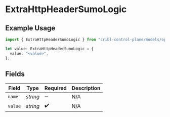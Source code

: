 # ExtraHttpHeaderSumoLogic

## Example Usage

```typescript
import { ExtraHttpHeaderSumoLogic } from "cribl-control-plane/models/operations";

let value: ExtraHttpHeaderSumoLogic = {
  value: "<value>",
};
```

## Fields

| Field              | Type               | Required           | Description        |
| ------------------ | ------------------ | ------------------ | ------------------ |
| `name`             | *string*           | :heavy_minus_sign: | N/A                |
| `value`            | *string*           | :heavy_check_mark: | N/A                |